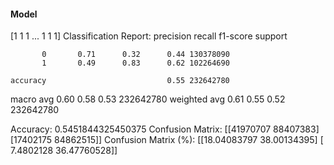 #### Model
[1 1 1 ... 1 1 1]
Classification Report:
              precision    recall  f1-score   support

           0       0.71      0.32      0.44 130378090
           1       0.49      0.83      0.62 102264690

    accuracy                           0.55 232642780
   macro avg       0.60      0.58      0.53 232642780
weighted avg       0.61      0.55      0.52 232642780

Accuracy: 0.5451844325450375
Confusion Matrix:
[[41970707 88407383]
 [17402175 84862515]]
Confusion Matrix (%):
[[18.04083797 38.00134395]
 [ 7.4802128  36.47760528]]
